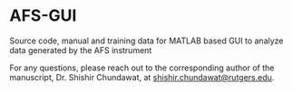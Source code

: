 # AFS-GUI
Source code, manual and training data for MATLAB based GUI to analyze data generated by the AFS instrument

For any questions, please reach out to the corresponding author of the manuscript, Dr. Shishir Chundawat, at shishir.chundawat@rutgers.edu.
